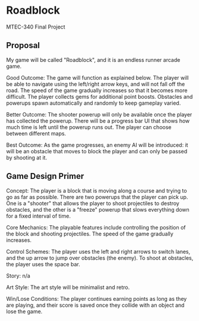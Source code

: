 # Roadblock
MTEC-340 Final Project

## Proposal 

My game will be called "Roadblock", and it is an endless runner arcade game.

Good Outcome: The game will function as explained below. The player will be able to navigate using the left/right arrow keys, and will not fall off the road. The speed of the game gradually increases so that it becomes more difficult. The player collects gems for additional point boosts. Obstacles and powerups spawn automatically and randomly to keep gameplay varied. 

Better Outcome: The shooter powerup will only be available once the player has collected the powerup. There will be a progress bar UI that shows how much time is left until the powerup runs out. The player can choose between different maps. 

Best Outcome:
As the game progresses, an enemy AI will be introduced: it will be an obstacle that moves to block the player and can only be passed by shooting at it. 

## Game Design Primer 

Concept: The player is a block that is moving along a course and trying to go as far as possible. There are two powerups that the player can pick up. One is a "shooter" that allows the player to shoot projectiles to destroy obstacles, and the other is a "freeze" powerup that slows everything down for a fixed interval of time. 

Core Mechanics: The playable features include controlling the position of the block and shooting projectiles. The speed of the game gradually increases. 

Control Schemes: The player uses the left and right arrows to switch lanes, and the up arrow to jump over obstacles (the enemy). To shoot at obstacles, the player uses the space bar. 

Story: n/a

Art Style: The art style will be minimalist and retro.

Win/Lose Conditions: The player continues earning points as long as they are playing, and their score is saved once they collide with an object and lose the game.